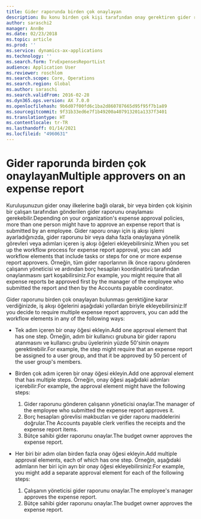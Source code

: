 ```yaml
---
title: Gider raporunda birden çok onaylayan
description: Bu konu birden çok kişi tarafından onay gerektiren gider raporları hakkında bilgi sağlar.
author: saraschi2
manager: AnnBe
ms.date: 02/23/2018
ms.topic: article
ms.prod: ''
ms.service: dynamics-ax-applications
ms.technology: ''
ms.search.form: TrvExpensesReportList
audience: Application User
ms.reviewer: roschlom
ms.search.scope: Core, Operations
ms.search.region: Global
ms.author: saraschi
ms.search.validFrom: 2016-02-28
ms.dyn365.ops.version: AX 7.0.0
ms.openlocfilehash: 9b6d07f00fd6c1ba2d860787665d95f95f7b1a89
ms.sourcegitcommit: 9f31b33ed6e7f1b49200a407913201a1337f3401
ms.translationtype: HT
ms.contentlocale: tr-TR
ms.lasthandoff: 01/14/2021
ms.locfileid: "4960631"
---
```

# <a name="multiple-approvers-on-an-expense-report"></a><span data-ttu-id="c6f20-103">Gider raporunda birden çok onaylayan</span><span class="sxs-lookup"><span data-stu-id="c6f20-103">Multiple approvers on an expense report</span></span>

<span data-ttu-id="c6f20-104">Kuruluşunuzun gider onay ilkelerine bağlı olarak, bir veya birden çok kişinin bir çalışan tarafından gönderilen gider raporunu onaylaması gerekebilir.</span><span class="sxs-lookup"><span data-stu-id="c6f20-104">Depending on your organization's expense approval policies, more than one person might have to approve an expense report that is submitted by an employee.</span></span> <span data-ttu-id="c6f20-105">Gider raporu onayı için iş akışı işlemi ayarladığınızda, gider raporunu bir veya daha fazla onaylayana yönelik görevleri veya adımları içeren iş akışı öğeleri ekleyebilirsiniz.</span><span class="sxs-lookup"><span data-stu-id="c6f20-105">When you set up the workflow process for expense report approval, you can add workflow elements that include tasks or steps for one or more expense report approvers.</span></span> <span data-ttu-id="c6f20-106">Örneğin, tüm gider raporlarının ilk önce raporu gönderen çalışanın yöneticisi ve ardından borç hesapları koordinatörü tarafından onaylanmasını şart koşabilirsiniz.</span><span class="sxs-lookup"><span data-stu-id="c6f20-106">For example, you might require that all expense reports be approved first by the manager of the employee who submitted the report and then by the Accounts payable coordinator.</span></span>

<span data-ttu-id="c6f20-107">Gider raporunu birden çok onaylayan bulunması gerektiğine karar verdiğinizde, iş akışı öğelerini aşağıdaki yollardan biriyle ekleyebilirsiniz:</span><span class="sxs-lookup"><span data-stu-id="c6f20-107">If you decide to require multiple expense report approvers, you can add the workflow elements in any of the following ways:</span></span>

- <span data-ttu-id="c6f20-108">Tek adım içeren bir onay öğesi ekleyin.</span><span class="sxs-lookup"><span data-stu-id="c6f20-108">Add one approval element that has one step.</span></span> <span data-ttu-id="c6f20-109">Örneğin, adım bir kullanıcı grubuna bir gider raporu atanmasını ve kullanıcı grubu üyelerinin yüzde 50'sinin onayını gerektirebilir.</span><span class="sxs-lookup"><span data-stu-id="c6f20-109">For example, the step might require that an expense report be assigned to a user group, and that it be approved by 50 percent of the user group's members.</span></span>
- <span data-ttu-id="c6f20-110">Birden çok adım içeren bir onay öğesi ekleyin.</span><span class="sxs-lookup"><span data-stu-id="c6f20-110">Add one approval element that has multiple steps.</span></span> <span data-ttu-id="c6f20-111">Örneğin, onay öğesi aşağıdaki adımları içerebilir:</span><span class="sxs-lookup"><span data-stu-id="c6f20-111">For example, the approval element might have the following steps:</span></span>

    1. <span data-ttu-id="c6f20-112">Gider raporunu gönderen çalışanın yöneticisi onaylar.</span><span class="sxs-lookup"><span data-stu-id="c6f20-112">The manager of the employee who submitted the expense report approves it.</span></span>
    2. <span data-ttu-id="c6f20-113">Borç hesapları görevlisi makbuzları ve gider raporu maddelerini doğrular.</span><span class="sxs-lookup"><span data-stu-id="c6f20-113">The Accounts payable clerk verifies the receipts and the expense report items.</span></span>
    3. <span data-ttu-id="c6f20-114">Bütçe sahibi gider raporunu onaylar.</span><span class="sxs-lookup"><span data-stu-id="c6f20-114">The budget owner approves the expense report.</span></span>

- <span data-ttu-id="c6f20-115">Her biri bir adım olan birden fazla onay öğesi ekleyin.</span><span class="sxs-lookup"><span data-stu-id="c6f20-115">Add multiple approval elements, each of which has one step.</span></span> <span data-ttu-id="c6f20-116">Örneğin, aşağıdaki adımların her biri için ayrı bir onay öğesi ekleyebilirsiniz:</span><span class="sxs-lookup"><span data-stu-id="c6f20-116">For example, you might add a separate approval element for each of the following steps:</span></span>

    1. <span data-ttu-id="c6f20-117">Çalışanın yöneticisi gider raporunu onaylar.</span><span class="sxs-lookup"><span data-stu-id="c6f20-117">The employee's manager approves the expense report.</span></span>
    2. <span data-ttu-id="c6f20-118">Bütçe sahibi gider raporunu onaylar.</span><span class="sxs-lookup"><span data-stu-id="c6f20-118">The budget owner approves the expense report.</span></span>
